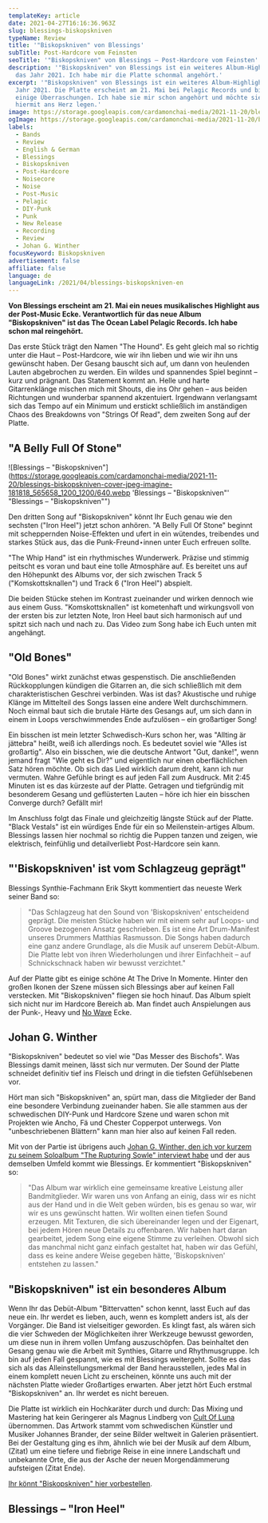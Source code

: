 ```yaml
---
templateKey: article
date: 2021-04-27T16:16:36.963Z
slug: blessings-biskopskniven
typeName: Review
title: '"Biskopskniven" von Blessings'
subTitle: Post-Hardcore vom Feinsten
seoTitle: '"Biskopskniven" von Blessings – Post-Hardcore vom Feinsten'
description: '"Biskopskniven" von Blessings ist ein weiteres Album-Highlight für
  das Jahr 2021. Ich habe mir die Platte schonmal angehört.'
excerpt: '"Biskopskniven" von Blessings ist ein weiteres Album-Highlight für das
  Jahr 2021. Die Platte erscheint am 21. Mai bei Pelagic Records und bietet
  einige Überraschungen. Ich habe sie mir schon angehört und möchte sie Euch
  hiermit ans Herz legen.'
image: https://storage.googleapis.com/cardamonchai-media/2021-11-20/blessings-jpg-imagine-080818_433e37_1024_768/640.webp
ogImage: https://storage.googleapis.com/cardamonchai-media/2021-11-20/blessings-fb-jpg-imagine-080818_464036_1200_628/640.webp
labels:
  - Bands
  - Review
  - English & German
  - Blessings
  - Biskopskniven
  - Post-Hardcore
  - Noisecore
  - Noise
  - Post-Music
  - Pelagic
  - DIY-Punk
  - Punk
  - New Release
  - Recording
  - Review
  - Johan G. Winther
focusKeyword: Biskopskniven
advertisement: false
affiliate: false
language: de
languageLink: /2021/04/blessings-biskopskniven-en
---
```


**Von Blessings erscheint am 21. Mai ein neues musikalisches Highlight aus der Post-Music Ecke. Verantwortlich für das neue Album "Biskopskniven" ist das The Ocean Label Pelagic Records. Ich habe schon mal reingehört.**

Das erste Stück trägt den Namen "The Hound". Es geht gleich mal so richtig unter die Haut – Post-Hardcore, wie wir ihn lieben und wie wir ihn uns gewünscht haben. Der Gesang bauscht sich auf, um dann von heulenden Lauten abgebrochen zu werden. Ein wildes und spannendes Spiel beginnt – kurz und prägnant. Das Statement kommt an. Helle und harte Gitarrenklänge mischen mich mit Shouts, die ins Ohr gehen – aus beiden Richtungen und wunderbar spannend akzentuiert. Irgendwann verlangsamt sich das Tempo auf ein Minimum und erstickt schließlich im anständigen Chaos des Breakdowns von "Strings Of Read", dem zweiten Song auf der Platte.

## "A Belly Full Of Stone"

![Blessings – "Biskopskniven"](https://storage.googleapis.com/cardamonchai-media/2021-11-20/blessings-biskopskniven-cover-jpeg-imagine-181818_565658_1200_1200/640.webp 'Blessings – "Biskopskniven"' "Blessings – \"Biskopskniven\"")

Den dritten Song auf "Biskopskniven" könnt Ihr Euch genau wie den sechsten ("Iron Heel") jetzt schon anhören. "A Belly Full Of Stone" beginnt mit scheppernden Noise-Effekten und ufert in ein wütendes, treibendes und starkes Stück aus, das die Punk-Freund⋆innen unter Euch erfreuen sollte.

"The Whip Hand" ist ein rhythmisches Wunderwerk. Präzise und stimmig peitscht es voran und baut eine tolle Atmosphäre auf. Es bereitet uns auf den Höhepunkt des Albums vor, der sich zwischen Track 5 ("Komskottsknallen") und Track 6 ("Iron Heel") abspielt.

Die beiden Stücke stehen im Kontrast zueinander und wirken dennoch wie aus einem Guss. "Komskottsknallen" ist kometenhaft und wirkungsvoll von der ersten bis zur letzten Note, Iron Heel baut sich harmonisch auf und spitzt sich nach und nach zu. Das Video zum Song habe ich Euch unten mit angehängt.

## "Old Bones"

"Old Bones" wirkt zunächst etwas gespenstisch. Die anschließenden Rückkopplungen kündigen die Gitarren an, die sich schließlich mit dem charakteristischen Geschrei verbinden. Was ist das? Akustische und ruhige Klänge im Mittelteil des Songs lassen eine andere Welt durchschimmern. Noch einmal baut sich die brutale Härte des Gesangs auf, um sich dann in einem in Loops verschwimmendes Ende aufzulösen – ein großartiger Song!

Ein bisschen ist mein letzter Schwedisch-Kurs schon her, was "Allting är jättebra" heißt, weiß ich allerdings noch. Es bedeutet soviel wie "Alles ist großartig". Also ein bisschen, wie die deutsche Antwort "Gut, danke!", wenn jemand fragt "Wie geht es Dir?" und eigentlich nur einen oberflächlichen Satz hören möchte. Ob sich das Lied wirklich darum dreht, kann ich nur vermuten. Wahre Gefühle bringt es auf jeden Fall zum Ausdruck. Mit 2:45 Minuten ist es das kürzeste auf der Platte. Getragen und tiefgründig mit besonderem Gesang und geflüsterten Lauten – höre ich hier ein bisschen Converge durch? Gefällt mir!

Im Anschluss folgt das Finale und gleichzeitig längste Stück auf der Platte. "Black Vestals" ist ein würdiges Ende für ein so Meilenstein-artiges Album. Blessings lassen hier nochmal so richtig die Puppen tanzen und zeigen, wie elektrisch, feinfühlig und detailverliebt Post-Hardcore sein kann.

## "'Biskopskniven' ist vom Schlagzeug geprägt"

Blessings Synthie-Fachmann Erik Skytt kommentiert das neueste Werk seiner Band so:

> "Das Schlagzeug hat den Sound von 'Biskopskniven' entscheidend geprägt. Die meisten Stücke haben wir mit einem sehr auf Loops- und Groove bezogenen Ansatz geschrieben. Es ist eine Art Drum-Manifest unseres Drummers Matthias Rasmusson. Die Songs haben dadurch eine ganz andere Grundlage, als die Musik auf unserem Debüt-Album. Die Platte lebt von ihren Wiederholungen und ihrer Einfachheit – auf Schnickschnack haben wir bewusst verzichtet."

Auf der Platte gibt es einige schöne At The Drive In Momente. Hinter den großen Ikonen der Szene müssen sich Blessings aber auf keinen Fall verstecken. Mit "Biskopskniven" fliegen sie hoch hinauf. Das Album spielt sich nicht nur im Hardcore Bereich ab. Man findet auch Anspielungen aus der Punk-, Heavy und [No Wave](/2020/03/post-punk/) Ecke.

## Johan G. Winther

"Biskopskniven" bedeutet so viel wie "Das Messer des Bischofs". Was Blessings damit meinen, lässt sich nur vermuten. Der Sound der Platte schneidet definitiv tief ins Fleisch und dringt in die tiefsten Gefühlsebenen vor.

Hört man sich "Biskopskniven" an, spürt man, dass die Mitglieder der Band eine besondere Verbindung zueinander haben. Sie alle stammen aus der schwedischen DIY-Punk und Hardcore Szene und waren schon mit Projekten wie Ancho, Fä und Chester Copperpot unterwegs. Von "unbeschriebenen Blättern" kann man hier also auf keinen Fall reden.

Mit von der Partie ist übrigens auch [Johan G. Winther, den ich vor kurzem zu seinem Soloalbum "The Rupturing Sowle" interviewt habe](/2021/03/johan-g-winther-interview/) und der aus demselben Umfeld kommt wie Blessings. Er kommentiert "Biskopskniven" so:

> "Das Album war wirklich eine gemeinsame kreative Leistung aller Bandmitglieder. Wir waren uns von Anfang an einig, dass wir es nicht aus der Hand und in die Welt geben würden, bis es genau so war, wir wir es uns gewünscht hatten. Wir wollten einen tiefen Sound erzeugen. Mit Texturen, die sich übereinander legen und der Eigenart, bei jedem Hören neue Details zu offenbaren. Wir haben hart daran gearbeitet, jedem Song eine eigene Stimme zu verleihen. Obwohl sich das manchmal nicht ganz einfach gestaltet hat, haben wir das Gefühl, dass es keine andere Weise gegeben hätte, 'Biskopskniven' entstehen zu lassen."

## "Biskopskniven" ist ein besonderes Album

Wenn Ihr das Debüt-Album "Bittervatten" schon kennt, lasst Euch auf das neue ein. Ihr werdet es lieben, auch, wenn es komplett anders ist, als der Vorgänger. Die Band ist vielseitiger geworden. Es klingt fast, als wären sich die vier Schweden der Möglichkeiten ihrer Werkzeuge bewusst geworden, um diese nun in ihrem vollen Umfang auszuschöpfen. Das beinhaltet den Gesang genau wie die Arbeit mit Synthies, Gitarre und Rhythmusgruppe. Ich bin auf jeden Fall gespannt, wie es mit Blessings weitergeht. Sollte es das sich als das Alleinstellungsmerkmal der Band herausstellen, jedes Mal in einem komplett neuen Licht zu erscheinen, könnte uns auch mit der nächsten Platte wieder Großartiges erwarten. Aber jetzt hört Euch erstmal "Biskopskniven" an. Ihr werdet es nicht bereuen.

Die Platte ist wirklich ein Hochkaräter durch und durch: Das Mixing und Mastering hat kein Geringerer als Magnus Lindberg von [Cult Of Luna](/2013/05/cult-of-luna-the-ocean-lo-live-feierwerk-munchen/) übernommen. Das Artwork stammt vom schwedischen Künstler und Musiker Johannes Brander, der seine Bilder weltweit in Galerien präsentiert. Bei der Gestaltung ging es ihm, ähnlich wie bei der Musik auf dem Album, (Zitat) um eine tiefere und fiebrige Reise in eine innere Landschaft und unbekannte Orte, die aus der Asche der neuen Morgendämmerung aufsteigen (Zitat Ende).

[Ihr könnt "Biskopskniven" hier vorbestellen](https://pelagic-records.com/product/blessings-biskopskniven-lp/).

## Blessings – "Iron Heel"

<YouTube id="KuCAlhs2bOs" />
